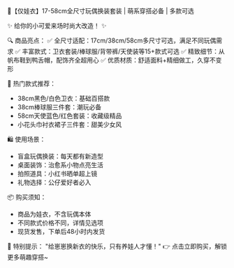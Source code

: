 🧸【仅娃衣】17-58cm全尺寸玩偶换装套装 | 萌系穿搭必备 | 多款可选

✨ 给你的小可爱来场时尚大改造！ ✨

🔍 商品亮点：
✅ 全尺寸适配：17cm/38cm/58cm多尺寸可选，满足不同玩偶需求
✅ 丰富款式：卫衣套装/棒球服/背带裤/天使装等15+款式可选
✅ 精致细节：从帆布鞋到鸭舌帽，配饰齐全超用心
✅ 优质材质：舒适面料+精细做工，久穿不变形

🌈 热门款式推荐：
- 38cm黑色/白色卫衣：基础百搭款
- 38cm棒球服三件套：潮玩必备
- 58cm天使蓝色/红色套装：收藏级精品
- 小花头巾衬衣裙子三件套：甜美少女风

🛍️ 使用场景：
- 盲盒玩偶换装：每天都有新造型
- 桌面装饰：治愈系小物点亮生活
- 拍照道具：小红书晒单超上镜
- 礼物选择：公仔爱好者必入

📦 购买须知：
- 商品为娃衣，不含玩偶本体
- 不同款式价格不同，详情见选项
- 现货发售，下单后48小时内发货

💖 特别提示：
"给崽崽换新衣的快乐，只有养娃人才懂！"
👉 点击立即购买，解锁更多萌趣穿搭~